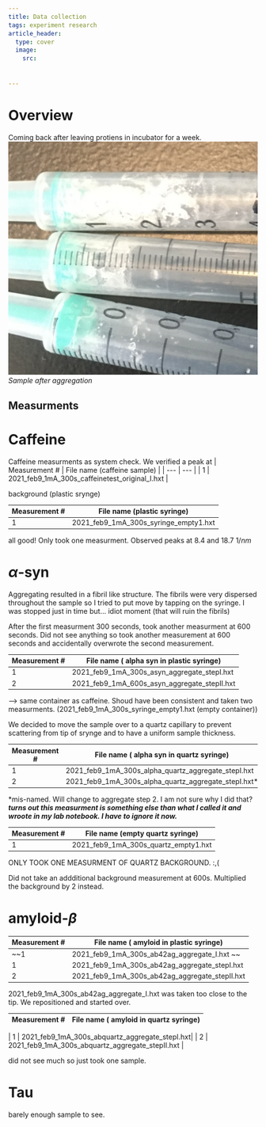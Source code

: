 ```yaml
---
title: Data collection
tags: experiment research 
article_header:
  type: cover
  image: 
    src: 


---
```

# Overview 
Coming back after leaving protiens in incubator for a week. 
<img src="/files/post-aggimage.png">
*Sample after aggregation*


## Measurments 

# Caffeine 
Caffeine measurments as system check. We verified a peak at 
| Measurement # | File name (caffeine sample) |
| --- | --- |
| 1 | 2021_feb9_1mA_300s_caffeinetest_original_I.hxt |

background (plastic srynge) 

| Measurement # | File name (plastic syringe) |
| --- | --- |
| 1 | 2021_feb9_1mA_300s_syringe_empty1.hxt |


all good! Only took one measurment. Observed peaks at 8.4 and 18.7 $1/nm$

# $\alpha$-syn
Aggregating resulted in a fibril like structure. The fibrils were very dispersed throughout the sample so I tried to put move by tapping on the syringe. I was stopped just in time but... idiot moment (that will ruin the fibrils)

After the first measurment 300 seconds, took another measurment at 600 seconds. Did not see anything so took another measurement at 600 seconds and accidentally overwrote the second measurement. 


| Measurement # | File name ( alpha syn in plastic syringe) |
| --- | --- |
| 1 | 2021_feb9_1mA_300s_asyn_aggregate_stepI.hxt |
| 2 | 2021_feb9_1mA_600s_asyn_aggregate_stepII.hxt |





--> same container as caffeine. Shoud have been consistent and taken two measurments. (2021_feb9_1mA_300s_syringe_empty1.hxt (empty container))


We decided to move the sample over to a quartz capillary to prevent scattering from tip of srynge and to have a uniform sample thickness. 


| Measurement # | File name ( alpha syn in quartz syringe) |
| --- | --- |
| 1 | 2021_feb9_1mA_300s_alpha_quartz_aggregate_stepI.hxt|
| 2 | 2021_feb9_1mA_300s_alpha_quartz_aggregate_stepI.hxt* |


*mis-named. Will change to aggregate step 2. I am not sure why I did that? ***turns out this measurment is something else than what I called it and wroote in my lab notebook. I have to ignore it now.***

| Measurement # | File name (empty quartz syringe) |
| --- | --- |
| 1 | 2021_feb9_1mA_300s_quartz_empty1.hxt|

ONLY TOOK ONE MEASURMENT OF QUARTZ BACKGROUND. :,(

Did not take an addditional background measurement at 600s. Multiplied the background by 2 instead. 

# amyloid-$\beta$


| Measurement # | File name ( amyloid in plastic syringe) |
| --- | --- |
| ~~1| 2021_feb9_1mA_300s_ab42ag_aggregate_I.hxt ~~|
| 1 | 2021_feb9_1mA_300s_ab42ag_aggregate_stepI.hxt|
| 2 | 2021_feb9_1mA_300s_ab42ag_aggregate_stepII.hxt |


2021_feb9_1mA_300s_ab42ag_aggregate_I.hxt was taken too close to the tip. We repositioned and started over.


| Measurement # | File name ( amyloid in quartz syringe) |
| --- | --- |

| 1 | 2021_feb9_1mA_300s_abquartz_aggregate_stepI.hxt|
| 2 | 2021_feb9_1mA_300s_abquartz_aggregate_stepII.hxt |

did not see much so just took one sample. 

# Tau
barely enough sample to see. 
